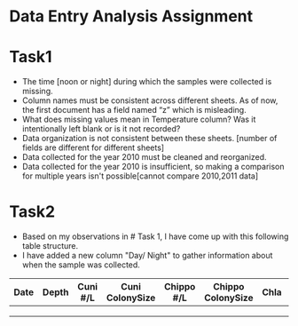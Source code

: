 # Data Entry Analysis Assignment

# Task1
* The time [noon or night] during which the samples were collected is missing.
* Column names must be consistent across different sheets. As of now, the first document has a field named “z” which is misleading.
* What does missing values mean in Temperature column? Was it intentionally left blank or is it not recorded?
* Data organization is not consistent between these sheets. [number of fields are different for different sheets]
* Data collected for the year 2010 must be cleaned and reorganized.
* Data collected for the year 2010 is insufficient, so making a comparison for multiple years isn't possible[cannot compare 2010,2011 data]

# Task2
* Based on my observations in # Task 1, I have come up with this following table structure.
* I have added a new column "Day/ Night" to gather information about when the sample was collected.

| Date | Depth | Cuni #/L | Cuni ColonySize | Chippo #/L | Chippo ColonySize | Chla | Temperature | Day/Night |
|------|-------|----------|-----------------|------------|-------------------|------|-------------|-----------|
|      |       |          |                 |            |                   |      |             |           |
|      |       |          |                 |            |                   |      |             |           |
|      |       |          |                 |            |                   |      |             |           |
